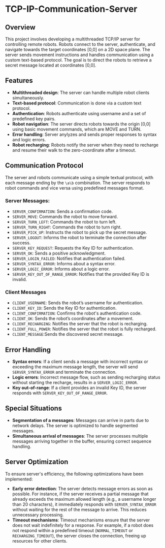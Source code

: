 # TCP-IP-Communication-Server

## Overview
This project involves developing a multithreaded TCP/IP server for controlling remote robots. 
Robots connect to the server, authenticate, and navigate towards the target coordinates [0,0] on a 2D space plane. 
The server sends movement instructions and handles communication using a custom text-based protocol. 
The goal is to direct the robots to retrieve a secret message located at coordinates [0,0].

## Features
- **Multithreaded design**: The server can handle multiple robot clients simultaneously.
- **Text-based protocol**: Communication is done via a custom text protocol.
- **Authentication**: Robots authenticate using username and a set of predefined key pairs.
- **Robot navigation**: The server directs robots towards the origin [0,0] using basic movement commands, which are MOVE and TURN.
- **Error handling**: Server anylyzes and sends proper responses to syntax and logic errors.
- **Robot recharging**: Robots notify the server when they need to recharge and resume their walk to the zero-coordinate after a timeout.

## Communication Protocol
The server and robots communicate using a simple textual protocol, with each message ending by the `\a\b` combination. 
The server responds to robot commands and vice versa using predefined messages format.

### Server Messages:
- `SERVER_CONFIRMATION`: Sends a confirmation code.
- `SERVER_MOVE`: Commands the robot to move forward.
- `SERVER_TURN_LEFT`: Commands the robot to turn left.
- `SERVER_TURN_RIGHT`: Commands the robot to turn right.
- `SERVER_PICK_UP`: Instructs the robot to pick up the secret message.
- `SERVER_LOGOUT`: Informs the robot to terminate the connection after success.
- `SERVER_KEY_REQUEST`: Requests the Key ID for authentication.
- `SERVER_OK`: Sends a positive acknowledgment.
- `SERVER_LOGIN_FAILED`: Notifies that authentication failed.
- `SERVER_SYNTAX_ERROR`: Informs about a syntax error.
- `SERVER_LOGIC_ERROR`: Informs about a logic error.
- `SERVER_KEY_OUT_OF_RANGE_ERROR`: Notifies that the provided Key ID is invalid.

### Client Messages
- `CLIENT_USERNAME`: Sends the robot’s username for authentication.
- `CLIENT_KEY_ID`: Sends the Key ID for authentication.
- `CLIENT_CONFIRMATION`: Confirms the robot's authentication code.
- `CLIENT_OK`: Sends the robot’s coordinates after a movement.
- `CLIENT_RECHARGING`: Notifies the server that the robot is recharging.
- `CLIENT_FULL_POWER`: Notifies the server that the robot is fully recharged.
- `CLIENT_MESSAGE`:Sends the discovered secret message.

## Error Handling
- **Syntax errors**: If a client sends a message with incorrect syntax or exceeding the maximum message length, the server will send `SERVER_SYNTAX_ERROR` and terminate the connection.
- **Logic errors**: Incorrect message flow, such as sending recharging status without starting the recharge, results in a `SERVER_LOGIC_ERROR`.
- **Key out-of-range**: If a client provides an invalid Key ID, the server responds with `SERVER_KEY_OUT_OF_RANGE_ERROR`.

## Special Situations
- **Segmentation of a messages**: Messages can arrive in parts due to network delays. The server is optimized to handle segmented messages.
- **Simultaneous arrival of messages**: The server processes multiple messages arriving together in the buffer, ensuring correct sequence handling.

## Server Optimization
To ensure server's efficiency, the following optimizations have been implemented:
- **Early error detection**: The server detects message errors as soon as possible.
For instance, if the server receives a partial message that already exceeds the maximum allowed length (e.g., a username longer than 20 characters), it immediately responds with `SERVER_SYNTAX_ERROR` without waiting for the rest of the message to arrive.
This reduces unnecessary processing.
- **Timeout mechanisms**: Timeout mechanisms ensure that the server does not wait indefinitely for a response.
For example, if a robot does not respond within a predefined timeout (`NORMAL_TIMEOUT` or `RECHARGING_TIMEOUT`), the server closes the connection, freeing up resources for other clients.



